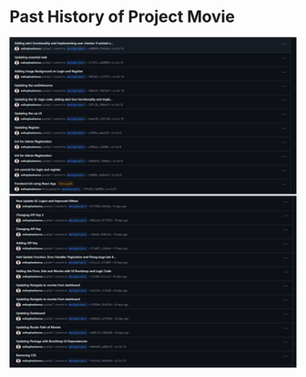 # Past History of Project Movie
![History Github 1.PNG](https://github.com/neilraphaelramos/MovieProjectADT313/blob/main/History%20Github%201.PNG)
![History Github 2.PNG](https://github.com/neilraphaelramos/MovieProjectADT313/blob/main/History%20Github%202.PNG)
